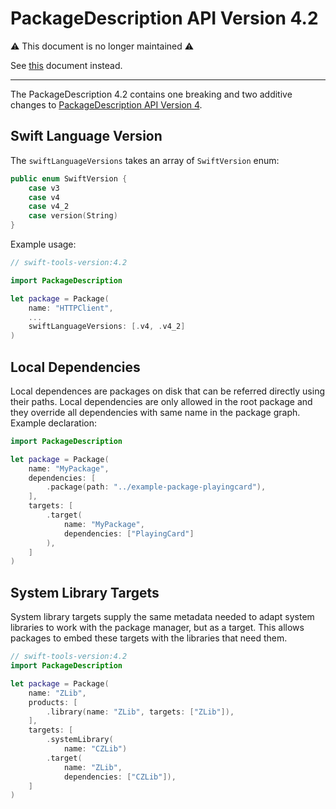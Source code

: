 # PackageDescription API Version 4.2

⚠️  This document is no longer maintained ⚠️

See [this](PackageDescription.md) document instead.

---

The PackageDescription 4.2 contains one breaking and two additive changes to [PackageDescription API Version 4](PackageDescriptionV4.md).

## Swift Language Version

The `swiftLanguageVersions` takes an array of `SwiftVersion` enum:

```swift
public enum SwiftVersion {
    case v3
    case v4
    case v4_2
    case version(String)
}
```

Example usage:

```swift
// swift-tools-version:4.2

import PackageDescription

let package = Package(
    name: "HTTPClient",
    ...
    swiftLanguageVersions: [.v4, .v4_2]
)
```

## Local Dependencies

Local dependences are packages on disk that can be referred directly using their
paths. Local dependencies are only allowed in the root package and they override
all dependencies with same name in the package graph. Example declaration:

```swift
import PackageDescription

let package = Package(
    name: "MyPackage",
    dependencies: [
        .package(path: "../example-package-playingcard"),
    ],
    targets: [
        .target(
            name: "MyPackage",
            dependencies: ["PlayingCard"]
        ),
    ]
)
```

## System Library Targets

System library targets supply the same metadata needed to adapt system libraries
to work with the package manager, but as a target. This allows packages to embed
these targets with the libraries that need them.

```swift
// swift-tools-version:4.2
import PackageDescription

let package = Package(
    name: "ZLib",
    products: [
        .library(name: "ZLib", targets: ["ZLib"]),
    ],
    targets: [
        .systemLibrary(
            name: "CZLib")
        .target(
            name: "ZLib",
            dependencies: ["CZLib"]),
    ]
)
```
